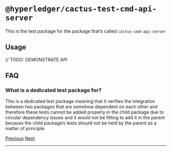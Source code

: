 `@hyperledger/cactus-test-cmd-api-server`
=================================================================================================================

This is the test package for the package that’s called `cactus-cmd-api-server`

Usage
--------------------------------------------

// TODO: DEMONSTRATE API

FAQ
----------------------------------------

### **What is a dedicated test package for?**

This is a dedicated test package meaning that it verifies the integration between two packages that are somehow dependent on each other and therefore these tests cannot be added properly in the child package due to circular dependency issues and it would not be fitting to add it in the parent because the child package’s tests should not be held by the parent as a matter of principle.

[Previous](cactus-test-api-client.md "@hyperledger/cactus-test-api-client") [Next](cactus-test-tooling.md "@hyperledger/cactus-test-tooling")

* * *
